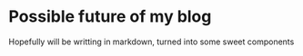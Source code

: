 # Possible future of my blog

Hopefully will be writting in markdown, turned into some sweet components
